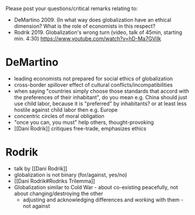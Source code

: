 Please post your questions/critical remarks relating to:

- DeMartino 2009. (In what way does globalization have an ethical dimension? What is the role of economists in this respect?
- Rodrik 2019. Globalization's wrong turn (video, talk of 45min, starting min. 4:30) https://www.youtube.com/watch?v=hD-Ma7GViIk

# DeMartino
- leading economists not prepared for social ethics of globalization
- cross-border spillover effect of cultural conflicts/incompatibilities
- when saying "countries simply choose those standards that accord with the preferences of their inhabitant", do you mean e.g. China should just use child labor, because it is "preferred" by inhabitants? or at least less hostile against child labor then e.g. Europe
- concentric circles of moral obligation
- "once you can, you must" help others, thought-provoking 
- [[Dani Rodrik]] critiques free-trade, emphasizes ethics
# Rodrik
- talk by [[Dani Rodrik]]
- globalization is not binary (for/against, yes/no)
- [[Dani Rodrik#Rodriks Trilemma]]
- Globalization similar to Cold War - about co-existing peacefully, not about changing/destroying the other
	- adjusting and acknowledging differences and working with them - not against  